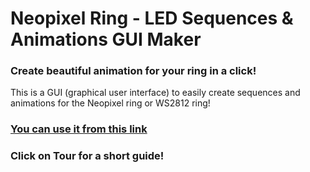 # Neopixel Ring - LED Sequences & Animations GUI Maker
### Create beautiful animation for your ring in a click!
This is a GUI (graphical user interface) to easily create sequences and animations for the Neopixel ring or WS2812 ring!
### [You can use it from this link](https://rawgit.com/makebit/LED-Sequences-and-Animations-Maker-for-Neopixel-Ring/master/index.html)
### Click on **Tour** for a short guide!